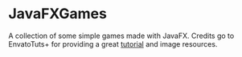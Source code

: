# JavaFXGames
A collection of some simple games made with JavaFX.
Credits go to EnvatoTuts+ for providing a great [tutorial](http://gamedevelopment.tutsplus.com/tutorials/introduction-to-javafx-for-game-development--cms-23835) and image resources.
